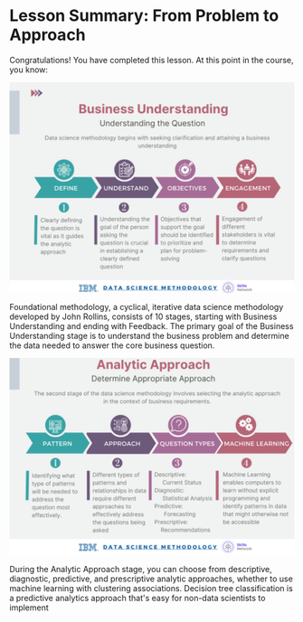 # Lesson Summary: From Problem to Approach


Congratulations! You have completed this lesson. At this point in the course, you know:

 ![Image Alt](https://github.com/tuethu/IBM-Data-Science-Course/blob/main/Course%203_Data%20Science%20Methodology/Module%201_From%20Problem%20to%20Approach%20and%20from%20Requirements%20to%20Collection/Lesson%201_From%20Problem%20to%20Approach/From%20Problem%20to%20Approach%201.png)

Foundational methodology, a cyclical, iterative data science methodology developed by John Rollins, consists of 10 stages, starting with Business Understanding and ending with Feedback.
The primary goal of the Business Understanding stage is to understand the business problem and determine the data needed to answer the core business question.

 ![Image Alt](https://github.com/tuethu/IBM-Data-Science-Course/blob/main/Course%203_Data%20Science%20Methodology/Module%201_From%20Problem%20to%20Approach%20and%20from%20Requirements%20to%20Collection/Lesson%201_From%20Problem%20to%20Approach/From%20Problem%20to%20Approach%202.png)

During the Analytic Approach stage, you can choose from descriptive, diagnostic, predictive, and prescriptive analytic approaches, whether to use machine learning with clustering associations.
Decision tree classification is a predictive analytics approach that's easy for non-data scientists to implement
